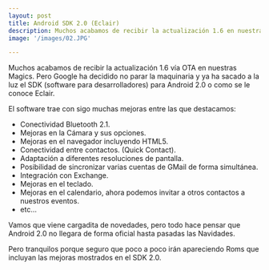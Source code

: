 ```yaml
---
layout: post
title: Android SDK 2.0 (Eclair)
description: Muchos acabamos de recibir la actualización 1.6 en nuestras Magics, pero Google ha decidido no parar la maquinaria y ya ha sacado a la luz el SDK para Android 2.0
image: '/images/02.JPG'

---
```

Muchos acabamos de recibir la actualización 1.6 vía OTA en nuestras Magics.
Pero Google ha decidido no parar la maquinaria y ya ha sacado a la luz el SDK (software para desarrolladores) para Android 2.0 o como se le conoce Eclair.

El software trae con sigo muchas mejoras entre las que destacamos:
* Conectividad Bluetooth 2.1.
* Mejoras en la Cámara y sus opciones.
* Mejoras en el navegador incluyendo HTML5.
* Conectividad entre contactos. (Quick Contact).
* Adaptación a diferentes resoluciones de pantalla.
* Posibilidad de sincronizar varias cuentas de GMail de forma simultánea.
* Integración con Exchange.
* Mejoras en el teclado.
* Mejoras en el calendario, ahora podemos invitar a otros contactos a nuestros eventos.
* etc…


Vamos que viene cargadita de novedades, pero todo hace pensar que Android 2.0 no llegara de forma oficial hasta pasadas las Navidades.

Pero tranquilos porque seguro que poco a poco irán apareciendo Roms que incluyan las mejoras mostrados en el SDK 2.0.
